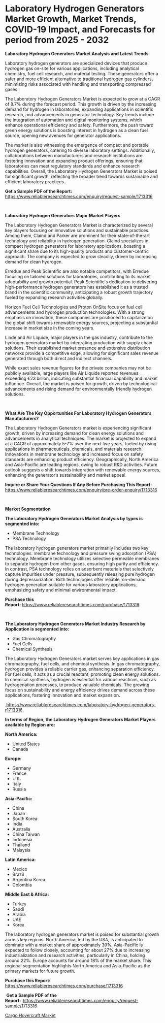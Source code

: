 <p><h1>Laboratory Hydrogen Generators Market Growth, Market Trends, COVID-19 Impact, and Forecasts for period from 2025 - 2032</h1></p><p><strong>Laboratory Hydrogen Generators Market Analysis and Latest Trends</strong></p>
<p><p>Laboratory hydrogen generators are specialized devices that produce hydrogen gas on-site for various applications, including analytical chemistry, fuel cell research, and material testing. These generators offer a safer and more efficient alternative to traditional hydrogen gas cylinders, minimizing risks associated with handling and transporting compressed gases.</p><p>The Laboratory Hydrogen Generators Market is expected to grow at a CAGR of 8.7% during the forecast period. This growth is driven by the increasing demand for hydrogen in laboratories, expanding applications in scientific research, and advancements in generator technology. Key trends include the integration of automation and digital monitoring systems, which enhance operational efficiency and safety. Furthermore, the push toward green energy solutions is boosting interest in hydrogen as a clean fuel source, opening new avenues for generator applications.</p><p>The market is also witnessing the emergence of compact and portable hydrogen generators, catering to diverse laboratory settings. Additionally, collaborations between manufacturers and research institutions are fostering innovation and expanding product offerings, ensuring that laboratories can meet regulatory standards and enhance research capabilities. Overall, the Laboratory Hydrogen Generators Market is poised for significant growth, reflecting the broader trend towards sustainable and efficient laboratory practices.</p></p>
<p><strong>Get a Sample PDF of the Report:&nbsp;</strong> <a href="https://www.reliableresearchtimes.com/enquiry/request-sample/1713316?utm_campaign=2198&utm_medium=2&utm_source=Github&utm_content=ia&utm_term=17022025&utm_id=laboratory-hydrogen-generators">https://www.reliableresearchtimes.com/enquiry/request-sample/1713316</a></p>
<p>&nbsp;</p>
<p><strong>Laboratory Hydrogen Generators Major Market Players</strong></p>
<p><p>The Laboratory Hydrogen Generators Market is characterized by several key players focusing on innovative solutions and sustainable practices. Among them, Claind and Parker are prominent for their state-of-the-art technology and reliability in hydrogen generation. Claind specializes in compact hydrogen generators for laboratory applications, boasting a significant share due to its high-quality products and customer-centric approach. The company is expected to grow steadily, driven by increasing demand for clean hydrogen.</p><p>Erredue and Peak Scientific are also notable competitors, with Erredue focusing on tailored solutions for laboratories, contributing to its market adaptability and growth potential. Peak Scientific's dedication to delivering high-performance hydrogen generators has established it as a trusted brand in the scientific community, anticipating a robust growth trajectory fueled by expanding research activities globally.</p><p>Horizon Fuel Cell Technologies and Proton OnSite focus on fuel cell advancements and hydrogen production technologies. With a strong emphasis on innovation, these companies are positioned to capitalize on the global shift towards renewable energy sources, projecting a substantial increase in market size in the coming years.</p><p>Linde and Air Liquide, major players in the gas industry, contribute to the hydrogen generators market by integrating production with supply chain solutions. Their established market presence and extensive distribution networks provide a competitive edge, allowing for significant sales revenue generated through both direct and indirect channels.</p><p>While exact sales revenue figures for the private companies may not be publicly available, large players like Air Liquide reported revenues exceeding €23 billion, indicating substantial financial capability and market influence. Overall, the market is poised for growth, driven by technological advancements and rising demand for environmentally friendly hydrogen solutions.</p></p>
<p>&nbsp;</p>
<p><strong>What Are The Key Opportunities For Laboratory Hydrogen Generators Manufacturers?</strong></p>
<p><p>The Laboratory Hydrogen Generators market is experiencing significant growth, driven by increasing demand for clean energy solutions and advancements in analytical techniques. The market is projected to expand at a CAGR of approximately 5-7% over the next five years, fueled by rising applications in pharmaceuticals, chemicals, and materials research. Innovations in membrane technology and increased focus on safety standards are enhancing product efficiency. Geographically, North America and Asia-Pacific are leading regions, owing to robust R&D activities. Future outlook suggests a shift towards integration with renewable energy sources, enhancing the generator’s sustainability and market appeal.</p></p>
<p><strong>Inquire or Share Your Questions If Any Before Purchasing This Report:</strong> <a href="https://www.reliableresearchtimes.com/enquiry/pre-order-enquiry/1713316?utm_campaign=2198&utm_medium=2&utm_source=Github&utm_content=ia&utm_term=17022025&utm_id=laboratory-hydrogen-generators">https://www.reliableresearchtimes.com/enquiry/pre-order-enquiry/1713316</a></p>
<p>&nbsp;</p>
<p><strong>Market Segmentation</strong></p>
<p><strong>The Laboratory Hydrogen Generators Market Analysis by types is segmented into:</strong></p>
<p><ul><li>Membrane Technology</li><li>PSA Technology</li></ul></p>
<p><p>The laboratory hydrogen generators market primarily includes two key technologies: membrane technology and pressure swing adsorption (PSA) technology. Membrane technology utilizes selective permeable membranes to separate hydrogen from other gases, ensuring high purity and efficiency. In contrast, PSA technology relies on adsorbent materials that selectively capture impurities under pressure, subsequently releasing pure hydrogen during depressurization. Both technologies offer reliable, on-demand hydrogen generation suitable for various laboratory applications, emphasizing safety and minimal environmental impact.</p></p>
<p><strong>Purchase this Report:&nbsp;</strong><a href="https://www.reliableresearchtimes.com/purchase/1713316?utm_campaign=2198&utm_medium=2&utm_source=Github&utm_content=ia&utm_term=17022025&utm_id=laboratory-hydrogen-generators">https://www.reliableresearchtimes.com/purchase/1713316</a></p>
<p>&nbsp;</p>
<p><strong>The Laboratory Hydrogen Generators Market Industry Research by Application is segmented into:</strong></p>
<p><ul><li>Gas Chromatography</li><li>Fuel Cells</li><li>Chemical Synthesis</li></ul></p>
<p><p>The Laboratory Hydrogen Generators market serves key applications in gas chromatography, fuel cells, and chemical synthesis. In gas chromatography, hydrogen provides a reliable carrier gas, enhancing separation efficiency. For fuel cells, it acts as a crucial reactant, promoting clean energy solutions. In chemical synthesis, hydrogen is essential for various reactions, such as hydrogenation processes, to produce valuable chemicals. The growing focus on sustainability and energy efficiency drives demand across these applications, fostering innovation and market expansion.</p></p>
<p><a href="https://www.reliableresearchtimes.com/laboratory-hydrogen-generators-r1713316?utm_campaign=2198&utm_medium=2&utm_source=Github&utm_content=ia&utm_term=17022025&utm_id=laboratory-hydrogen-generators">&nbsp;https://www.reliableresearchtimes.com/laboratory-hydrogen-generators-r1713316</a></p>
<p><strong>In terms of Region, the Laboratory Hydrogen Generators Market Players available by Region are:</strong></p>
<p>
    <p> <strong> North America: </strong>
        <ul>
            <li>United States</li>
            <li>Canada</li>
        </ul>
        </p> 
    <p> <strong> Europe: </strong>
        <ul>
            <li>Germany</li>
            <li>France</li>
            <li>U.K.</li>
            <li>Italy</li>
            <li>Russia</li>
        </ul>
        </p> 
    <p> <strong> Asia-Pacific: </strong>
        <ul>
            <li>China</li>
            <li>Japan</li>
            <li>South Korea</li>
            <li>India</li>
            <li>Australia</li>
            <li>China Taiwan</li>
            <li>Indonesia</li>
            <li>Thailand</li>
            <li>Malaysia</li>
        </ul>
        </p> 
    <p> <strong> Latin America: </strong>
        <ul>
            <li>Mexico</li>
            <li>Brazil</li>
            <li>Argentina Korea</li>
            <li>Colombia</li>
        </ul>
        </p> 
    <p> <strong> Middle East & Africa: </strong>
        <ul>
            <li>Turkey</li>
            <li>Saudi</li>
            <li>Arabia</li>
            <li>UAE</li>
            <li>Korea</li>
        </ul>
    </p>
    </p>
<p><p>The laboratory hydrogen generators market is poised for substantial growth across key regions. North America, led by the USA, is anticipated to dominate with a market share of approximately 30%. Asia-Pacific is expected to follow closely, accounting for about 27% due to increasing industrialization and research activities, particularly in China, holding around 22%. Europe accounts for around 18% of the market share. This regional segmentation highlights North America and Asia-Pacific as the primary markets for future growth.</p></p>
<p><strong>Purchase this Report: </strong><a href="https://www.reliableresearchtimes.com/purchase/1713316?utm_campaign=2198&utm_medium=2&utm_source=Github&utm_content=ia&utm_term=17022025&utm_id=laboratory-hydrogen-generators">https://www.reliableresearchtimes.com/purchase/1713316</a></p>
<p>&nbsp;<strong>Get a Sample PDF of the Report:&nbsp;&nbsp;</strong><a href="https://www.reliableresearchtimes.com/enquiry/request-sample/1713316?utm_campaign=2198&utm_medium=2&utm_source=Github&utm_content=ia&utm_term=17022025&utm_id=laboratory-hydrogen-generators">https://www.reliableresearchtimes.com/enquiry/request-sample/1713316</a></p>
<p><strong></strong></p>
<p><p><a href="https://github.com/klindsey95/Market-Research-Report-List-1/blob/main/cargo-hovercraft-market.md?utm_campaign=2198&utm_medium=2&utm_source=Github&utm_content=ia&utm_term=17022025&utm_id=laboratory-hydrogen-generators">Cargo Hovercraft Market</a></p></p>